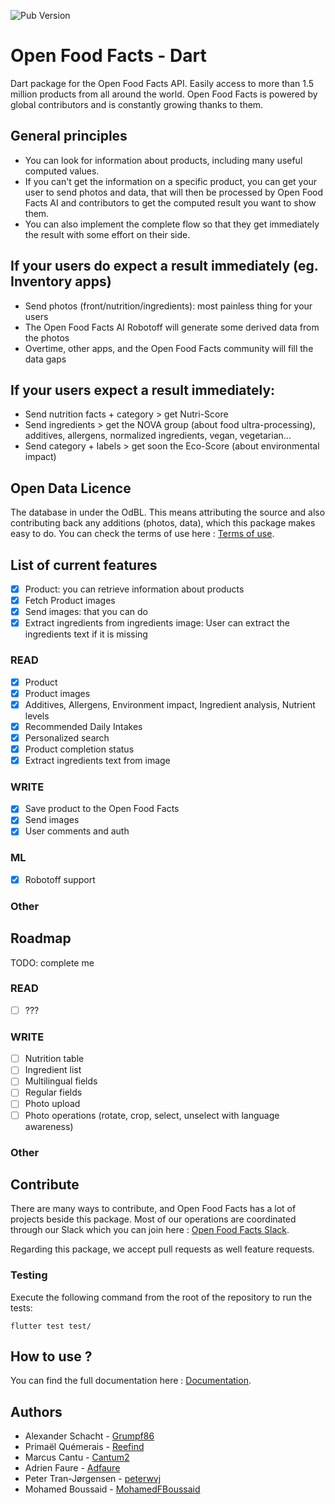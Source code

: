 ![Pub Version](https://img.shields.io/pub/v/openfoodfacts?&colorB=green)

# Open Food Facts - Dart
Dart package for the Open Food Facts API. Easily access to more than 1.5 million products from all around the world.
Open Food Facts is powered by global contributors and is constantly growing thanks to them.

## General principles
- You can look for information about products, including many useful computed values. 
- If you can't get the information on a specific product, you can get your user to send photos and data, that will then be processed by Open Food Facts AI and contributors to get the computed result you want to show them.
- You can also implement the complete flow so that they get immediately the result with some effort on their side.

## If your users do expect a result immediately (eg. Inventory apps)
- Send photos (front/nutrition/ingredients): most painless thing for your users
- The Open Food Facts AI Robotoff will generate some derived data from the photos
- Overtime, other apps, and the Open Food Facts community will fill the data gaps

## If your users expect a result immediately:
- Send nutrition facts + category > get Nutri-Score
- Send ingredients > get the NOVA group (about food ultra-processing), additives, allergens, normalized ingredients, vegan, vegetarian…
- Send category + labels > get soon the Eco-Score (about environmental impact)

## Open Data Licence
The database in under the OdBL. This means attributing the source and also contributing back any additions (photos, data), which this package makes easy to do.
You can check the terms of use here : [Terms of use](https://world.openfoodfacts.org/terms-of-use).

## List of current features
- [x] Product: you can retrieve information about products
- [x] Fetch Product images
- [x] Send images: that you can do
- [x] Extract ingredients from ingredients image: User can extract the ingredients text if it is missing

### READ
- [x] Product 
- [x] Product images
- [x] Additives, Allergens, Environment impact, Ingredient analysis, Nutrient levels
- [x] Recommended Daily Intakes
- [x] Personalized search
- [x] Product completion status
- [x] Extract ingredients text from image
### WRITE
- [x] Save product to the Open Food Facts 
- [x] Send images
- [x] User comments and auth
### ML
- [x] Robotoff support

### Other

## Roadmap
TODO: complete me

### READ
- [ ] ???

### WRITE
- [ ] Nutrition table
- [ ] Ingredient list
- [ ] Multilingual fields
- [ ] Regular fields
- [ ] Photo upload
- [ ] Photo operations (rotate, crop, select, unselect with language awareness)

### Other

## Contribute
There are many ways to contribute, and Open Food Facts has a lot of projects beside this package.
Most of our operations are coordinated through our Slack which you can join here : [Open Food Facts Slack](https://openfoodfacts.slack.com).

Regarding this package, we accept pull requests as well feature requests.

### Testing

Execute the following command from the root of the repository to run the tests:

```
flutter test test/
```

## How to use ?
You can find the full documentation here : [Documentation](https://github.com/openfoodfacts/openfoodfacts-dart/blob/master/DOCUMENTATION.md).

## Authors
* Alexander Schacht - [Grumpf86](https://github.com/Grumpf86)
* Primaël Quémerais - [Reefind](https://gitlab.com/Reefind)
* Marcus Cantu - [Cantum2](https://github.com/Cantum2)
* Adrien Faure - [Adfaure](https://github.com/adfaure)
* Peter Tran-Jørgensen - [peterwvj](https://github.com/peterwvj)
* Mohamed Boussaid - [MohamedFBoussaid](https://github.com/MohamedFBoussaid)
